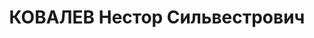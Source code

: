 ---
title: КОВАЛЕВ Нестор Сильвестрович
description: "1897 р., с. Дубровка Починківського р-ну Смоленської обл. (Росія), росіянин,\
  \ малописьменний, виключений з членів ВКП(б). Проживав у м. Красилів, секретар райкому\
  \ КП(б)У. \n  Заарештований 11.09.37. Звинувачення: контрреволюційна діяльність,\
  \ здійснення диверсії. Військколегією Верховного Суду СРСР 26.12.37 засуджений до\
  \ розстрілу. Вирок виконаний 27.12.37. \n  Реабілітований Прокуратурою УРСР 20.06.91."
---